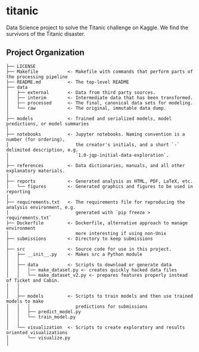 titanic
==============================

Data Science project to solve the Titanic challenge on Kaggle. We find the survivors of the Titanic disaster.

Project Organization
------------
 
    ├── LICENSE
    ├── Makefile           <- Makefile with commands that perform parts of the processing pipeline
    ├── README.md          <- The top-level README
    ├── data
    │   ├── external       <- Data from third party sources.
    │   ├── interim        <- Intermediate data that has been transformed.
    │   ├── processed      <- The final, canonical data sets for modeling.
    │   └── raw            <- The original, immutable data dump.
    │
    ├── models             <- Trained and serialized models, model predictions, or model summaries
    │
    ├── notebooks          <- Jupyter notebooks. Naming convention is a number (for ordering),
    │                         the creator's initials, and a short `-` delimited description, e.g.
    │                         `1.0-jqp-initial-data-exploration`.
    │
    ├── references         <- Data dictionaries, manuals, and all other explanatory materials.
    │
    ├── reports            <- Generated analysis as HTML, PDF, LaTeX, etc.
    │   └── figures        <- Generated graphics and figures to be used in reporting
    │
    ├── requirements.txt   <- The requirements file for reproducing the analysis environment, e.g.
    │                         generated with `pip freeze > requirements.txt`
    ├── Dockerfile         <- Dockerfile, alternative approach to manage environment
    │                         more interesting if using non-Unix
    ├── submissions        <- Directory to keep submissions
    │ 
    ├── src                <- Source code for use in this project.
    │   ├── __init__.py    <- Makes src a Python module
    │   │
    │   ├── data           <- Scripts to download or generate data
    │   │   │── make_dataset.py <- creates quickly hacked data files
    │   │   └── make_dataset_v2.py <- prepares features properly instead of Ticket and Cabin.
    │   │
    │   │
    │   ├── models         <- Scripts to train models and then use trained models to make
    │   │   │                 predictions for submissions
    │   │   ├── predict_model.py
    │   │   └── train_model.py
    │   │
    │   └── visualization  <- Scripts to create exploratory and results oriented visualizations
    │       └── visualize.py
    │
